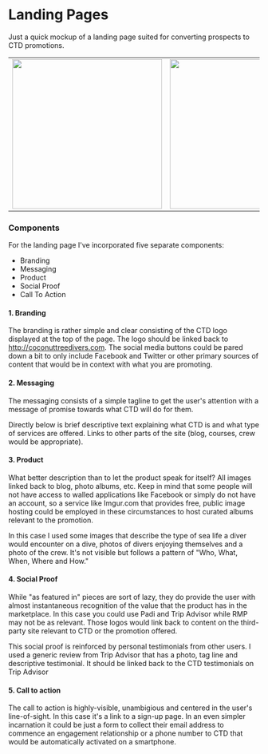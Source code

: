 # Landing Pages

Just a quick mockup of a landing page suited for converting prospects to CTD promotions.

<table cellpadding="2">
<tr>
<td>
<img src="https://raw.github.com/jayfallon/Coconut-Tree-Divers/master/landing_page_01.png?login=jayfallon&token=64869c56df25a19414668132ddb86bcf" width="300">
</td>
<td>
<img src="https://raw.github.com/jayfallon/Coconut-Tree-Divers/master/landing_page_01_desc.png?login=jayfallon&token=efd546a0efbe9819b285ce05921d5883" width="300">
</td>
</tr>
</table>

### Components

For the landing page I've incorporated five separate components:

* Branding
* Messaging
* Product
* Social Proof
* Call To Action

#### 1. Branding

The branding is rather simple and clear consisting of the CTD logo displayed at the top of the page. The logo should be linked back to http://coconuttreedivers.com. The social media buttons could be pared down a bit to only include Facebook and Twitter or other primary sources of content that would be in context with what you are promoting.

#### 2. Messaging

The messaging consists of a simple tagline to get the user's attention with a message of promise towards what CTD will do for them.

Directly below is brief descriptive text explaining what CTD is and what type of services are offered. Links to other parts of the site (blog, courses, crew would be appropriate).

#### 3. Product

What better description than to let the product speak for itself? All images linked back to blog, photo albums, etc. Keep in mind that some people will not have access to walled applications like Facebook or simply do not have an account, so a service like Imgur.com that provides free, public image hosting could be employed in these circumstances to host curated albums relevant to the promotion.

In this case I used some images that describe the type of sea life a diver would encounter on a dive, photos of divers enjoying themselves and a photo of the crew. It's not visible but follows a pattern of "Who, What, When, Where and How."

#### 4. Social Proof

While "as featured in" pieces are sort of lazy, they do provide the user with almost instantaneous recognition of the value that the product has in the marketplace. In this case you could use Padi and Trip Advisor while RMP may not be as relevant. Those logos would link back to content on the third-party site relevant to CTD or the promotion offered.

This social proof is reinforced by personal testimonials from other users. I used a generic review from Trip Advisor that has a photo, tag line and descriptive testimonial. It should be linked back to the CTD testimonials on Trip Advisor

#### 5. Call to action

The call to action is highly-visible, unambigious and centered in the user's line-of-sight. In this case it's a link to a sign-up page. In an even simpler incarnation it could be just a form to collect their email address to commence an engagement relationship or a phone number to CTD that would be automatically activated on a smartphone.

